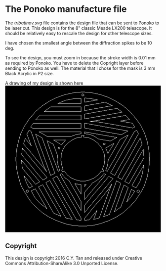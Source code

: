 # The Ponoko manufacture file

The _tribatinov.svg_ file contains the design file that can be sent
to [Ponoko](http://www.ponoko.com) to be laser cut. This design is for
the 8" classic Meade LX200 telescope. It should be relatively easy to
rescale the design for other telescope sizes.

I have chosen the smallest angle between the diffraction spikes to be 10 deg.

To see the design, you must zoom in because the stroke width is 0.01
mm as required by Ponoko. You have to delete the Copright layer before
sending to Ponoko as well. The material that I chose for the mask is 3
mm Black Acrylic in P2 size.

A drawing of my design is shown here
![Tri-Bahtinov drawing](https://github.com/cytan299/tribahtinov/blob/master/pics/tribahtinov_dwg.png)

## Copyright

This design is copyright 2016 C.Y. Tan and released under Creative Commons
Attribution-ShareAlike 3.0 Unported License.

